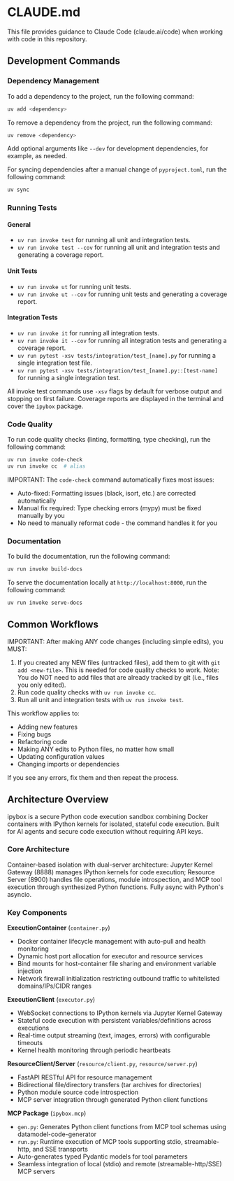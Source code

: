 # CLAUDE.md

This file provides guidance to Claude Code (claude.ai/code) when working with code in this repository.

## Development Commands

### Dependency Management

To add a dependency to the project, run the following command:

```bash
uv add <dependency>
```

To remove a dependency from the project, run the following command:

```bash
uv remove <dependency>
```

Add optional arguments like `--dev` for development dependencies, for example, as needed.

For syncing dependencies after a manual change of `pyproject.toml`, run the following command:

```bash
uv sync
```

### Running Tests

#### General
- `uv run invoke test` for running all unit and integration tests.
- `uv run invoke test --cov` for running all unit and integration tests and generating a coverage report.

#### Unit Tests
- `uv run invoke ut` for running unit tests.
- `uv run invoke ut --cov` for running unit tests and generating a coverage report.

#### Integration Tests
- `uv run invoke it` for running all integration tests.
- `uv run invoke it --cov` for running all integration tests and generating a coverage report.
- `uv run pytest -xsv tests/integration/test_[name].py` for running a single integration test file.
- `uv run pytest -xsv tests/integration/test_[name].py::[test-name]` for running a single integration test.

All invoke test commands use `-xsv` flags by default for verbose output and stopping on first failure.
Coverage reports are displayed in the terminal and cover the `ipybox` package.

### Code Quality

To run code quality checks (linting, formatting, type checking), run the following command:

```bash
uv run invoke code-check
uv run invoke cc  # alias
```

IMPORTANT: The `code-check` command automatically fixes most issues:
- Auto-fixed: Formatting issues (black, isort, etc.) are corrected automatically
- Manual fix required: Type checking errors (mypy) must be fixed manually by you
- No need to manually reformat code - the command handles it for you

### Documentation

To build the documentation, run the following command:

```bash
uv run invoke build-docs
```

To serve the documentation locally at `http://localhost:8000`, run the following command:

```bash
uv run invoke serve-docs
```

## Common Workflows

IMPORTANT: After making ANY code changes (including simple edits), you MUST:

1. If you created any NEW files (untracked files), add them to git with `git add <new-file>`. This is needed for code quality checks to work. Note: You do NOT need to add files that are already tracked by git (i.e., files you only edited).
2. Run code quality checks with `uv run invoke cc`.
3. Run all unit and integration tests with `uv run invoke test`.

This workflow applies to:
- Adding new features
- Fixing bugs
- Refactoring code
- Making ANY edits to Python files, no matter how small
- Updating configuration values
- Changing imports or dependencies

If you see any errors, fix them and then repeat the process.

## Architecture Overview

ipybox is a secure Python code execution sandbox combining Docker containers with IPython kernels for isolated, stateful code execution. Built for AI agents and secure code execution without requiring API keys.

### Core Architecture

Container-based isolation with dual-server architecture: Jupyter Kernel Gateway (8888) manages IPython kernels for code execution; Resource Server (8900) handles file operations, module introspection, and MCP tool execution through synthesized Python functions. Fully async with Python's asyncio.

### Key Components

**ExecutionContainer** (`container.py`)
- Docker container lifecycle management with auto-pull and health monitoring
- Dynamic host port allocation for executor and resource services
- Bind mounts for host-container file sharing and environment variable injection
- Network firewall initialization restricting outbound traffic to whitelisted domains/IPs/CIDR ranges

**ExecutionClient** (`executor.py`)
- WebSocket connections to IPython kernels via Jupyter Kernel Gateway
- Stateful code execution with persistent variables/definitions across executions
- Real-time output streaming (text, images, errors) with configurable timeouts
- Kernel health monitoring through periodic heartbeats

**ResourceClient/Server** (`resource/client.py`, `resource/server.py`)
- FastAPI RESTful API for resource management
- Bidirectional file/directory transfers (tar archives for directories)
- Python module source code introspection
- MCP server integration through generated Python client functions

**MCP Package** (`ipybox.mcp`)
- `gen.py`: Generates Python client functions from MCP tool schemas using datamodel-code-generator
- `run.py`: Runtime execution of MCP tools supporting stdio, streamable-http, and SSE transports
- Auto-generates typed Pydantic models for tool parameters
- Seamless integration of local (stdio) and remote (streamable-http/SSE) MCP servers
